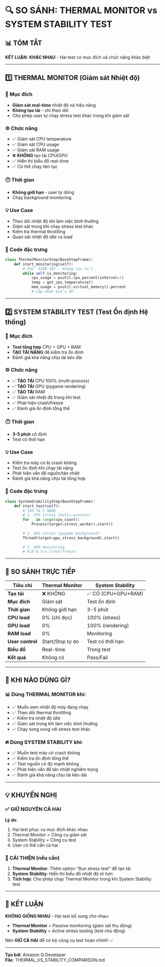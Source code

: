 # 🔍 SO SÁNH: THERMAL MONITOR vs SYSTEM STABILITY TEST

## 📊 TÓM TẮT

**KẾT LUẬN**: **KHÁC NHAU** - Hai test có mục đích và chức năng khác biệt

---

## 1️⃣ THERMAL MONITOR (Giám sát Nhiệt độ)

### 🎯 Mục đích
- **Giám sát real-time** nhiệt độ và hiệu năng
- **Không tạo tải** - chỉ theo dõi
- Cho phép user tự chạy stress test khác trong khi giám sát

### ⚙️ Chức năng
- ✅ Giám sát CPU temperature
- ✅ Giám sát CPU usage
- ✅ Giám sát RAM usage
- ❌ **KHÔNG** tạo tải CPU/GPU
- ✅ Hiển thị biểu đồ real-time
- ✅ Có thể chạy liên tục

### 🕐 Thời gian
- **Không giới hạn** - user tự dừng
- Chạy background monitoring

### 💡 Use Case
- Theo dõi nhiệt độ khi làm việc bình thường
- Giám sát trong khi chạy stress test khác
- Kiểm tra thermal throttling
- Quan sát nhiệt độ idle vs load

### 📝 Code đặc trưng
```python
class ThermalMonitorStep(BaseStepFrame):
    def start_monitoring(self):
        # CHỈ GIÁM SÁT - không tạo tải
        while self.is_monitoring:
            cpu_usage = psutil.cpu_percent(interval=1)
            temp = get_cpu_temperature()
            mem_usage = psutil.virtual_memory().percent
            # Cập nhật biểu đồ
```

---

## 2️⃣ SYSTEM STABILITY TEST (Test Ổn định Hệ thống)

### 🎯 Mục đích
- **Test tổng hợp** CPU + GPU + RAM
- **TẠO TẢI NẶNG** để kiểm tra ổn định
- Đánh giá khả năng chịu tải kéo dài

### ⚙️ Chức năng
- ✅ **TẠO TẢI** CPU 100% (multi-process)
- ✅ **TẠO TẢI** GPU (pygame rendering)
- ✅ **TẠO TẢI** RAM
- ✅ Giám sát nhiệt độ trong khi test
- ✅ Phát hiện crash/freeze
- ✅ Đánh giá ổn định tổng thể

### 🕐 Thời gian
- **3-5 phút** cố định
- Test có thời hạn

### 💡 Use Case
- Kiểm tra máy có bị crash không
- Test ổn định khi chạy tải nặng
- Phát hiện vấn đề nguồn/tản nhiệt
- Đánh giá khả năng chịu tải tổng hợp

### 📝 Code đặc trưng
```python
class SystemStabilityStep(BaseStepFrame):
    def start_test(self):
        # TẠO TẢI NẶNG
        # 1. CPU stress (multi-process)
        for _ in range(cpu_count):
            Process(target=stress_worker).start()
        
        # 2. GPU stress (pygame background)
        Thread(target=gpu_stress_background).start()
        
        # 3. RAM monitoring
        # Kiểm tra crash/freeze
```

---

## 🔄 SO SÁNH TRỰC TIẾP

| Tiêu chí | Thermal Monitor | System Stability |
|----------|----------------|------------------|
| **Tạo tải** | ❌ KHÔNG | ✅ CÓ (CPU+GPU+RAM) |
| **Mục đích** | Giám sát | Test ổn định |
| **Thời gian** | Không giới hạn | 3-5 phút |
| **CPU load** | 0% (chỉ đọc) | 100% (stress) |
| **GPU load** | 0% | 100% (rendering) |
| **RAM load** | 0% | Monitoring |
| **User control** | Start/Stop tự do | Test có thời hạn |
| **Biểu đồ** | Real-time | Trong test |
| **Kết quả** | Không có | Pass/Fail |

---

## 🎯 KHI NÀO DÙNG GÌ?

### 📊 Dùng THERMAL MONITOR khi:
- ✅ Muốn xem nhiệt độ máy đang chạy
- ✅ Theo dõi thermal throttling
- ✅ Kiểm tra nhiệt độ idle
- ✅ Giám sát trong khi làm việc bình thường
- ✅ Chạy song song với stress test khác

### 🔥 Dùng SYSTEM STABILITY khi:
- ✅ Muốn test máy có crash không
- ✅ Kiểm tra ổn định tổng thể
- ✅ Test nguồn có đủ mạnh không
- ✅ Phát hiện vấn đề tản nhiệt nghiêm trọng
- ✅ Đánh giá khả năng chịu tải kéo dài

---

## 💡 KHUYẾN NGHỊ

### ✅ GIỮ NGUYÊN CẢ HAI
**Lý do**:
1. Hai test phục vụ mục đích khác nhau
2. Thermal Monitor = Công cụ giám sát
3. System Stability = Công cụ test
4. User có thể cần cả hai

### 🔧 CẢI THIỆN (nếu cần)
1. **Thermal Monitor**: Thêm option "Run stress test" để tạo tải
2. **System Stability**: Hiển thị biểu đồ nhiệt độ rõ hơn
3. **Tích hợp**: Cho phép chạy Thermal Monitor trong khi System Stability test

---

## 📝 KẾT LUẬN

**KHÔNG GIỐNG NHAU** - Hai test bổ sung cho nhau:
- **Thermal Monitor** = Passive monitoring (giám sát thụ động)
- **System Stability** = Active stress testing (test chủ động)

Nên **GIỮ CẢ HAI** để có bộ công cụ test hoàn chỉnh! ✅

---

**Tạo bởi**: Amazon Q Developer  
**File**: THERMAL_VS_STABILITY_COMPARISON.md
